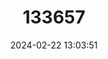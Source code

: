 ---
title: "133657"
category: "Solenastrea bournoni"
draft: false
date: 2024-02-22 13:03:51
languages:
  English: ["Smooth Star Coral"]
---